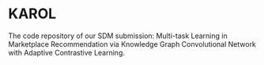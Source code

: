# KAROL

The code repository of our SDM submission: Multi-task Learning in Marketplace Recommendation via Knowledge Graph Convolutional Network with Adaptive Contrastive Learning.
